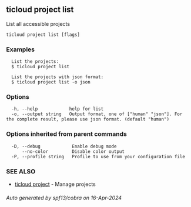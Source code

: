 ## ticloud project list

List all accessible projects

```
ticloud project list [flags]
```

### Examples

```
  List the projects:
  $ ticloud project list

  List the projects with json format:
  $ ticloud project list -o json
```

### Options

```
  -h, --help            help for list
  -o, --output string   Output format, one of ["human" "json"]. For the complete result, please use json format. (default "human")
```

### Options inherited from parent commands

```
  -D, --debug            Enable debug mode
      --no-color         Disable color output
  -P, --profile string   Profile to use from your configuration file
```

### SEE ALSO

* [ticloud project](ticloud_project.md)	 - Manage projects

###### Auto generated by spf13/cobra on 16-Apr-2024
